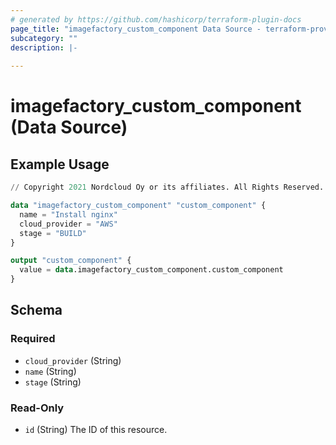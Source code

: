 ```yaml
---
# generated by https://github.com/hashicorp/terraform-plugin-docs
page_title: "imagefactory_custom_component Data Source - terraform-provider-imagefactory"
subcategory: ""
description: |-
  
---
```


# imagefactory_custom_component (Data Source)



## Example Usage

```terraform
// Copyright 2021 Nordcloud Oy or its affiliates. All Rights Reserved.

data "imagefactory_custom_component" "custom_component" {
  name = "Install nginx"
  cloud_provider = "AWS"
  stage = "BUILD"
}

output "custom_component" {
  value = data.imagefactory_custom_component.custom_component
}
```

<!-- schema generated by tfplugindocs -->
## Schema

### Required

- `cloud_provider` (String)
- `name` (String)
- `stage` (String)

### Read-Only

- `id` (String) The ID of this resource.

